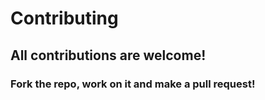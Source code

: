 # Contributing

## All contributions are welcome!
### Fork the repo, work on it and make a pull request!


